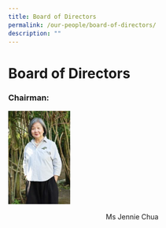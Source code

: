 ```yaml
---
title: Board of Directors
permalink: /our-people/board-of-directors/
description: ""
---
```

# **Board of Directors**

### **Chairman:**

<img src="/images/Ms-Jennie-Chua-200x300.jpg" 
     style="width:25%">
<center> Ms Jennie Chua</center>
